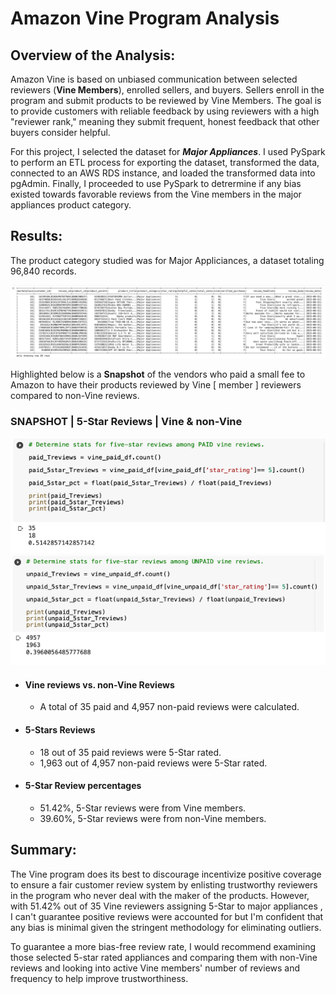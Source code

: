 # Amazon Vine Program Analysis
## Overview of the Analysis:
Amazon Vine is based on unbiased communication between selected reviewers (**Vine Members**), enrolled sellers, and buyers. Sellers enroll in the program and submit products to be reviewed by Vine Members. The goal is to provide customers with reliable feedback by using reviewers with a high "reviewer rank," meaning they submit frequent, honest feedback that other buyers consider helpful.

For this project,  I selected the dataset for ***Major Appliances***. I used PySpark to perform an ETL process for exporting the dataset, transformed the data, connected to an AWS RDS instance, and loaded the transformed data into pgAdmin.  Finally, I proceeded to use PySpark to detrermine if any bias existed towards favorable reviews from the Vine members in the major appliances product category.  




## Results:
The product category studied was for  Major Appliciances, a dataset totaling 96,840 records. 

![app_df](https://github.com/AQUINT01/Amazon_Vine_Analysis/blob/main/images/appliance_df.png)




Highlighted below is a **Snapshot** of the vendors who paid a small fee to Amazon to have their products reviewed by Vine [ member ] reviewers compared to non-Vine reviews.


### SNAPSHOT | 5-Star Reviews | Vine & non-Vine 
![5starStats](https://github.com/AQUINT01/Amazon_Vine_Analysis/blob/main/images/5star_stats.png)


* ####  Vine reviews vs. non-Vine Reviews
    - A total of 35 paid and 4,957 non-paid reviews were calculated.

* #### 5-Stars Reviews
    - 18 out of 35 paid reviews were 5-Star rated.
    - 1,963 out of 4,957 non-paid reviews were 5-Star rated.

* #### 5-Star Review percentages
    - 51.42%, 5-Star reviews were from Vine members.
    - 39.60%, 5-Star reviews were from non-Vine members.  




## Summary:
The Vine program does its best to discourage incentivize positive coverage to ensure a fair customer review system by enlisting trustworthy reviewers in the program who never deal with the maker of the products. However,  with 51.42% out of 35 Vine reviewers assigning 5-Star to major appliances , I can't guarantee positive reviews were accounted for but I'm confident that any bias is minimal given the stringent methodology for eliminating outliers. 

To guarantee a more bias-free review rate, I would recommend examining those selected 5-star rated appliances and comparing them with non-Vine reviews and looking into active Vine members' number of reviews and frequency to help improve trustworthiness.

